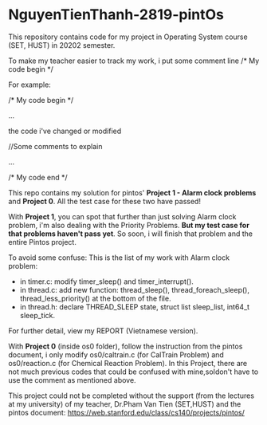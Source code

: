 # NguyenTienThanh-2819-pintOs
This repository contains code for my project in Operating System course  (SET, HUST) in 20202 semester.

To make my teacher easier to track my work, i put some comment line /* My code begin */

For example:

/* My code begin */

...

the code i've changed or modified

//Some comments to explain

...

/* My code end */

This repo contains my solution for pintos' **Project 1 - Alarm clock problems** and **Project 0**. All the test case for these two have passed!

With **Project 1**, you can spot that further than just solving Alarm clock problem, i'm also dealing with the Priority Problems. **But my test case for that problems haven't pass yet**. So soon, i will finish that problem and the entire Pintos project.

To avoid some confuse: This is the list of my work with Alarm clock problem: 

 - in timer.c: modify timer_sleep() and timer_interrupt().
 - in thread.c: add new function: thread_sleep(), thread_foreach_sleep(), thread_less_priority() at the bottom of the file.
 - in thread.h: declare THREAD_SLEEP state, struct list sleep_list, int64_t sleep_tick.
 
For further detail, view my REPORT (Vietnamese version).

With **Project 0** (inside os0 folder), follow the instruction from the pintos document, i only modify os0/caltrain.c (for CalTrain Problem) and os0/reaction.c (for Chemical Reaction Problem). In this Project, there are not much previous codes that could be confused with mine,soIdon't have to use the comment as mentioned above.

This project could not be completed without the support (from the lectures at my university) of my teacher, Dr.Pham Van Tien (SET,HUST) and the pintos document: https://web.stanford.edu/class/cs140/projects/pintos/
